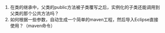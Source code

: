 1. 在类的继承中，父类的public方法被子类覆写之后，实例化的子类还能调用到父类的那个公共方法吗？  
2. 如何根据一些参数，自动生成一个简单的maven工程，然后导入Eclipse直接使用？（maven命令）  
